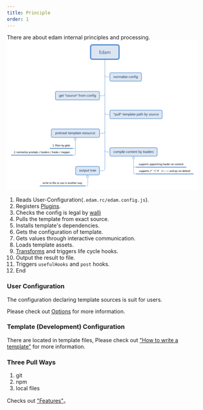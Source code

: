 ```yaml
---
title: Principle
order: 1
---
```


There are about edam internal principles and processing.
![](../imgs/edam-process.svg)

1. Reads User-Configuration(`.edam.rc/edam.config.js`).
2. Registers [Plugins](./write-plugin.md).
3. Checks the config is legal by [walli](https://github.com/imcuttle/walli)
4. Pulls the template from exact source.
5. Installs template's dependencies.
6. Gets the configuration of template.
7. Gets values through interactive communication.
8. Loads template assets.
9. [Transforms](./write-loader.md) and triggers life cycle hooks.
10. Output the result to file.
11. Triggers `usefulHooks` and `post` hooks.
12. End


### User Configuration

The configuration declaring template sources is suit for users.

Please check out [Options](../usage/options.md) for more information.

### Template (Development) Configuration

There are located in template files, Please check out ["How to write a template"](./write-template.md) for more information.

### Three Pull Ways

1. git
2. npm
3. local files

Checks out ["Features"](../features.md)。

